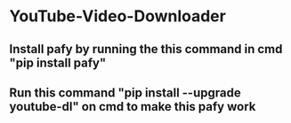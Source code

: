 # YouTube-Video-Downloader

## Install **pafy** by running the this command in cmd **"pip install pafy"**

## Run this command **"pip install --upgrade youtube-dl"** on cmd to make this pafy work

